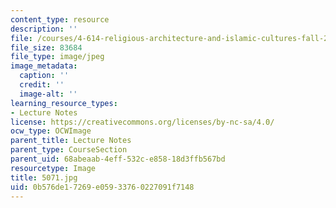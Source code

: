 ```yaml
---
content_type: resource
description: ''
file: /courses/4-614-religious-architecture-and-islamic-cultures-fall-2002/0b576de17269e05933760227091f7148_5071.jpg
file_size: 83684
file_type: image/jpeg
image_metadata:
  caption: ''
  credit: ''
  image-alt: ''
learning_resource_types:
- Lecture Notes
license: https://creativecommons.org/licenses/by-nc-sa/4.0/
ocw_type: OCWImage
parent_title: Lecture Notes
parent_type: CourseSection
parent_uid: 68abeaab-4eff-532c-e858-18d3ffb567bd
resourcetype: Image
title: 5071.jpg
uid: 0b576de1-7269-e059-3376-0227091f7148
---
```

